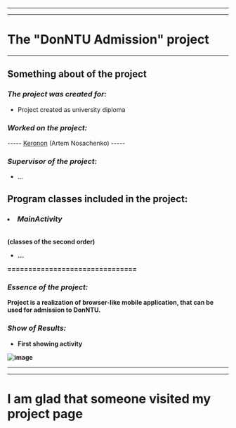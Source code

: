 -----
-----

**The "DonNTU Admission" project**
===============================

-----

**Something about of the project**
-------------------------------

### ***The project was created for:***
  
* Project created as university diploma

### ***Worked on the project:***

----- [Keronon](https://github.com/Keronon) (Artem Nosachenko) -----

### ***Supervisor of the project:***

- ...

**Program classes included in the project:**
-------------------------------

### <li> ***MainActivity***
  
<br>
<b> (сlasses of the second order)

* ...

===============================

### ***Essence of the project:***

Project is a realization of browser-like mobile application,
that can be used for admission to DonNTU.

### ***Show of Results:***

* First showing activity

![image](https://user-images.githubusercontent.com/59052298/223035927-cb84aa89-2998-4cad-b897-ac8df1439405.png)

-----
-----

I am glad that someone visited my project page
===============================
